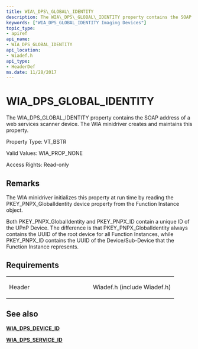 ```yaml
---
title: WIA\_DPS\_GLOBAL\_IDENTITY
description: The WIA\_DPS\_GLOBAL\_IDENTITY property contains the SOAP address of a web services scanner device. The WIA minidriver creates and maintains this property.
keywords: ["WIA_DPS_GLOBAL_IDENTITY Imaging Devices"]
topic_type:
- apiref
api_name:
- WIA_DPS_GLOBAL_IDENTITY
api_location:
- Wiadef.h
api_type:
- HeaderDef
ms.date: 11/28/2017
---
```


# WIA\_DPS\_GLOBAL\_IDENTITY


The WIA\_DPS\_GLOBAL\_IDENTITY property contains the SOAP address of a web services scanner device. The WIA minidriver creates and maintains this property.

Property Type: VT\_BSTR

Valid Values: WIA\_PROP\_NONE

Access Rights: Read-only

## Remarks

The WIA minidriver initializes this property at run time by reading the PKEY\_PNPX\_GlobalIdentity device property from the Function Instance object.

Both PKEY\_PNPX\_GlobalIdentity and PKEY\_PNPX\_ID contain a unique ID of the UPnP Device. The difference is that PKEY\_PNPX\_GlobalIdentity always contains the UUID of the root device for all Function Instances, while PKEY\_PNPX\_ID contains the UUID of the Device/Sub-Device that the Function Instance represents.

## Requirements

<table>
<colgroup>
<col width="50%" />
<col width="50%" />
</colgroup>
<tbody>
<tr class="odd">
<td><p>Header</p></td>
<td>Wiadef.h (include Wiadef.h)</td>
</tr>
</tbody>
</table>

## See also


[**WIA\_DPS\_DEVICE\_ID**](wia-dps-device-id.md)

[**WIA\_DPS\_SERVICE\_ID**](wia-dps-service-id.md)

 

 






